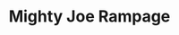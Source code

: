 ---
layout: other-video
permalink: /mighty-joe-rampage
title: Mighty Joe Rampage
video_number: 32
release_date: 1996-01-01
description: 
cast: 
video_info:
  - 
poster: mighty-joe-rampage.jpg
video_available: false
medium: live action
old_cm_description: |
  I was hanging out in my next door neighbors' backyard one day and they said they were in the mood to be in another movie, so we made this quick improvised crime/comedy about two dumb, lazy, undercover cops who are in search of an insane, hyperactive, equally stupid, masked serial killer who's running around shooting people while hooked on a terrible potion, which he's invented to give him power. The killer stands four feet tall wearing a paper mask and sombrero! It was so funny, we had to make a sequel the next day. Both are 8 minutes long and run back to back. They're both usually referred to as the same movie. I now had an audio dubbing remote control for my camera, so this is the first movie where I dubbed in music and experimented with post-production sound effects and voices.
james_old_star_rating: 3
james_old_number_rating: 5
---